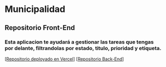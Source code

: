 # Municipalidad

## Repositorio Front-End

### Esta aplicacion te ayudará a gestionar las tareas que tengas por delante, filtrandolas por estado, titulo, prioridad y etiqueta.

[[Repositorio deployado en Vercel](https://municipalidad-fe.vercel.app/)]
[[Repositorio Back-End](https://github.com/francoragout/Municipalidad-BE)]

